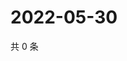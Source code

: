 # 2022-05-30

共 0 条

<!-- BEGIN WEIBO -->
<!-- 最后更新时间 Mon May 30 2022 13:25:42 GMT+0800 (China Standard Time) -->

<!-- END WEIBO -->
